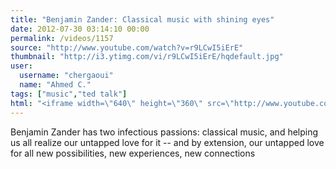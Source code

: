 ```yaml
---
title: "Benjamin Zander: Classical music with shining eyes"
date: 2012-07-30 03:14:10 00:00
permalink: /videos/1157
source: "http://www.youtube.com/watch?v=r9LCwI5iErE"
thumbnail: "http://i3.ytimg.com/vi/r9LCwI5iErE/hqdefault.jpg"
user:
  username: "chergaoui"
  name: "Ahmed C."
tags: ["music","ted talk"]
html: "<iframe width=\"640\" height=\"360\" src=\"http://www.youtube.com/embed/r9LCwI5iErE?wmode=transparent&fs=1&feature=oembed\" frameborder=\"0\" allowfullscreen></iframe>"
---
```


Benjamin Zander has two infectious passions: classical music, and helping us all realize our untapped love for it -- and by extension, our untapped love for all new possibilities, new experiences, new connections